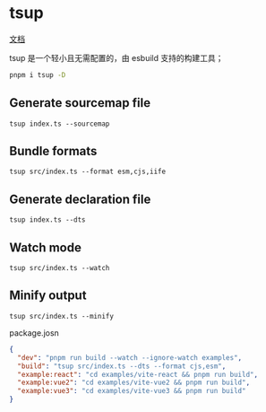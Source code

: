 # tsup

[文档](https://tsup.egoist.dev/#what-about-type-checking)

tsup 是一个轻小且无需配置的，由 esbuild 支持的构建工具；

```bash
pnpm i tsup -D
```

## Generate sourcemap file

```
tsup index.ts --sourcemap
```

## Bundle formats

```
tsup src/index.ts --format esm,cjs,iife

```

## Generate declaration file

```
tsup index.ts --dts

```

## Watch mode

```
tsup src/index.ts --watch
```

## Minify output

```
tsup src/index.ts --minify
```

package.josn

```json
{
  "dev": "pnpm run build --watch --ignore-watch examples",
  "build": "tsup src/index.ts --dts --format cjs,esm",
  "example:react": "cd examples/vite-react && pnpm run build",
  "example:vue2": "cd examples/vite-vue2 && pnpm run build",
  "example:vue3": "cd examples/vite-vue3 && pnpm run build"
}
```
